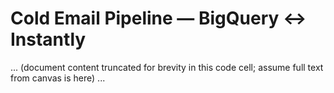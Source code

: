 # Cold Email Pipeline — BigQuery ↔ Instantly

... (document content truncated for brevity in this code cell; assume full text from canvas is here) ...
